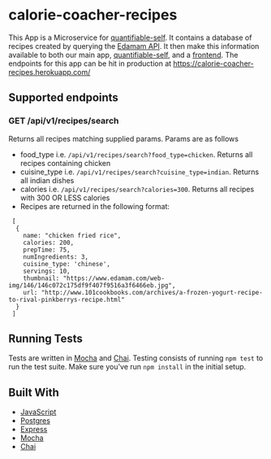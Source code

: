 # calorie-coacher-recipes
This App is a Microservice for [quantifiable-self](https://github.com/Patrick-Duvall/quantifiable-self). It contains a database of recipes created by querying the [Edamam API](https://developer.edamam.com/edamam-docs-recipe-api). It then make this information available to both our main app, [quantifiable-self](https://github.com/Patrick-Duvall/quantifiable-self), and a [frontend](https://github.com/VinceCarollo/calorie_coacher_fe). The endpoints for this app can be hit in production at https://calorie-coacher-recipes.herokuapp.com/

## Supported endpoints
### GET /api/v1/recipes/search
Returns all recipes matching supplied params. Params are as follows
- food_type i.e. `/api/v1/recipes/search?food_type=chicken`. Returns all recipes containing chicken
- cuisine_type i.e. `/api/v1/recipes/search?cuisine_type=indian`. Returns all indian dishes
- calories i.e. `/api/v1/recipes/search?calories=300`. Returns all recipes with 300 OR LESS calories
- Recipes are returned in the following format:
```
 [
  {
    name: "chicken fried rice",
    calories: 200,
    prepTime: 75,
    numIngredients: 3,
    cuisine_type: 'chinese',
    servings: 10,
    thumbnail: "https://www.edamam.com/web-img/146/146c072c175df9f407f9516a3f6466eb.jpg",
    url: "http://www.101cookbooks.com/archives/a-frozen-yogurt-recipe-to-rival-pinkberrys-recipe.html"
  }
 ]
 ```



## Running Tests
Tests are written in [Mocha](https://mochajs.org/) and [Chai](https://chaijs.com/). Testing consists of running `npm test` to run the test suite. Make sure you've run `npm install` in the initial setup.

## Built With
* [JavaScript](https://www.javascript.com/)
* [Postgres](https://www.postgresql.org/)
* [Express](https://expressjs.com/)
* [Mocha](https://mochajs.org/)
* [Chai](https://chaijs.com/)
